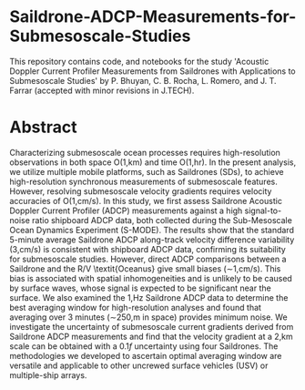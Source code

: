 # Saildrone-ADCP-Measurements-for-Submesoscale-Studies
This repository contains code, and notebooks for the study 'Acoustic Doppler Current Profiler Measurements from Saildrones with Applications to Submesoscale Studies' by P. Bhuyan, C. B. Rocha, L. Romero, and J. T. Farrar (accepted with minor revisions in J.TECH). 

# Abstract
Characterizing submesoscale ocean processes requires high-resolution observations in both space O(1\,km) and time O(1\,hr). 
In the present analysis, we utilize multiple mobile platforms, such as Saildrones (SDs), to achieve high-resolution synchronous measurements of submesoscale features. However, resolving submesoscale  velocity gradients requires velocity accuracies of O(1\,cm/s). 
In this study, we first assess Saildrone Acoustic Doppler Current Profiler (ADCP) measurements against a high signal-to-noise ratio shipboard ADCP data, both collected during the Sub-Mesoscale Ocean Dynamics Experiment (S-MODE). 
The results show that the standard 5-minute average Saildrone ADCP along-track velocity difference variability (3\,cm/s) is consistent with shipboard ADCP data, confirming its suitability for submesoscale studies.
However, direct ADCP comparisons between a Saildrone and the R/V \textit{Oceanus} give small biases ($\sim$1\,cm/s).  This bias is associated with spatial inhomogeneities and is unlikely to be caused by surface waves, whose signal is expected to be significant near the surface.
We also examined the 1\,Hz Saildrone ADCP data to determine the best averaging window for high-resolution analyses and found that averaging over 3 minutes ($\sim$250\,m in space) provides minimum noise. We investigate the uncertainty of submesoscale current gradients derived from Saildrone ADCP measurements and find that the velocity gradient at a 2\,km scale can be obtained with a 0.1$f$ uncertainty using four Saildrones. 
 The methodologies we developed to ascertain optimal averaging window are versatile and applicable to other uncrewed surface vehicles (USV) or multiple-ship arrays.
